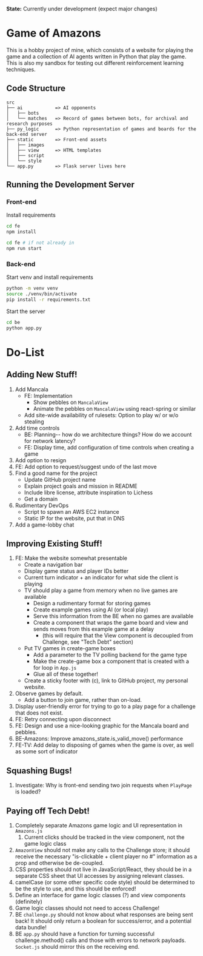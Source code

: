 **State:** Currently under development (expect major changes)

# Game of Amazons
This is a hobby project of mine, which consists of a website for playing the game and a collection of AI agents written in Python that play the game.
This is also my sandbox for testing out different reinforcement learning techniques.

## Code Structure
```
src
├── ai            => AI opponents
│   ├── bots      
│   └── matches   => Record of games between bots, for archival and research purposes
├── py_logic      => Python representation of games and boards for the back-end server
├── static        => Front-end assets
│   ├── images    
│   ├── view      => HTML templates
│   ├── script    
│   └── style     
└── app.py        => Flask server lives here
```

## Running the Development Server
### Front-end
Install requirements
```bash
cd fe
npm install
```

```bash
cd fe # if not already in
npm run start
```

### Back-end
Start venv and install requirements

```bash
python -m venv venv
source ./venv/bin/activate
pip install -r requirements.txt
```

Start the server
```bash
cd be
python app.py
```

# Do-List
## Adding New Stuff!
1. Add Mancala
    - FE: Implementation
        - Show pebbles on `MancalaView`
        - Animate the pebbles on `MancalaView` using react-spring or similar
    - Add site-wide availability of rulesets: Option to play w/ or w/o stealing
1. Add time controls
    - BE: Planning-- how do we architecture things? How do we account for network latency?
    - FE: Display time, add configuration of time controls when creating a game
1. Add option to resign
1. FE: Add option to request/suggest undo of the last move
1. Find a good name for the project
    - Update GitHub project name
    - Explain project goals and mission in README
    - Include libre license, attribute inspiration to Lichess
    - Get a domain
1. Rudimentary DevOps
    - Script to spawn an AWS EC2 instance
    - Static IP for the website, put that in DNS
1. Add a game-lobby chat

## Improving Existing Stuff!
1. FE: Make the website somewhat presentable
    - Create a navigation bar
    - Display game status and player IDs better
    - Current turn indicator + an indicator for what side the client is playing
    - TV should play a game from memory when no live games are available
        - Design a rudimentary format for storing games
        - Create example games using AI (or local play)
        - Serve this information from the BE when no games are available
        - Create a component that wraps the game board and view and sends moves from this example game at a delay
            - (this will require that the View component is decoupled from Challenge, see "Tech Debt" section)
    - Put TV games in create-game boxes
        - Add a parameter to the TV polling backend for the game type
        - Make the create-game box a component that is created with a for loop in `App.js`
        - Glue all of these together!
    - Create a sticky footer with (c), link to GitHub project, my personal website.
1. Observe games by default.
    - Add a button to join game, rather than on-load.
1. Display user-friendly error for trying to go to a play page for a challenge that does not exist.
1. FE: Retry connecting upon disconnect
1. FE: Design and use a nice-looking graphic for the Mancala board and pebbles.
1. BE-Amazons: Improve amazons_state.is_valid_move() performance
1. FE-TV: Add delay to disposing of games when the game is over, as well as some sort of indicator

## Squashing Bugs!
1. Investigate: Why is front-end sending two join requests when `PlayPage` is loaded?

## Paying off Tech Debt!
1. Completely separate Amazons game logic and UI representation in `Amazons.js`
    1. Current clicks should be tracked in the view component, not the game logic class
1. `AmazonView` should not make any calls to the Challenge store; it should receive the necessary "is-clickable + client player no #" information as a prop and otherwise be de-coupled.
1. CSS properties should not live in JavaScript/React, they should be in a separate CSS sheet that UI accesses by assigning relevant classes.
1. camelCase (or some other specific code style) should be determined to be the style to use, and this should be enforced!
1. Define an interface for game logic classes (?) and view components (definitely)
1. Game logic classes should not need to access Challenge!
1. BE `challenge.py` should not know about what responses are being sent back! It should only return a boolean for success/error, and a potential data bundle!
1. BE `app.py` should have a function for turning successful challenge.method() calls and those with errors to network payloads. `Socket.js` should mirror this on the receiving end.